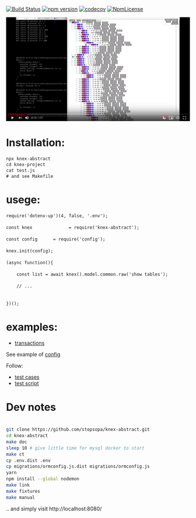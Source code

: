 [![Build Status](https://travis-ci.org/stopsopa/knex-abstract.svg?branch=v0.0.78)](https://travis-ci.org/stopsopa/knex-abstract)
[![npm version](https://badge.fury.io/js/knex-abstract.svg)](https://badge.fury.io/js/knex-abstract)
[![codecov](https://codecov.io/gh/stopsopa/knex-abstract/branch/v0.0.78/graph/badge.svg)](https://codecov.io/gh/stopsopa/knex-abstract/tree/v0.0.78)
[![NpmLicense](https://img.shields.io/npm/l/knex-abstract.svg)](https://github.com/knex-abstract/blob/master/LICENSE)


[![knex-abstract youtube demo - nested set example](yt.png)](https://youtu.be/d8k98noOR5c)


# Installation:

    npx knex-abstract
    cd knex-project
    cat test.js
    # and see Makefile
    
# usege: 

    require('dotenv-up')(4, false, '.env');
    
    const knex              = require('knex-abstract');
    
    const config      = require('config');
    
    knex.init(config);
    
    (async function(){
    
        const list = await knex().model.common.raw('show tables');
        
        // ...
    
        
    })();
    
# examples:
    
- [transactions](migrations/src/migration/1545125154513-auto.ts)

See example of [config](models/config.js)

Follow:

 - [test cases](https://github.com/stopsopa/knex-abstract/blob/master/test/knex/mysql/mysql-insert.test.js)
 - [test script](https://github.com/stopsopa/knex-abstract/blob/master/example/test.js)

# Dev notes

```bash

git clone https://github.com/stopsopa/knex-abstract.git 
cd knex-abstract
make doc
sleep 10 # give little time for mysql docker to start
make ct
cp .env.dist .env
cp migrations/ormconfig.js.dist migrations/ormconfig.js
yarn
npm install --global nodemon
make link
make fixtures
make manual


```

.. and simply visit http://localhost:8080/
